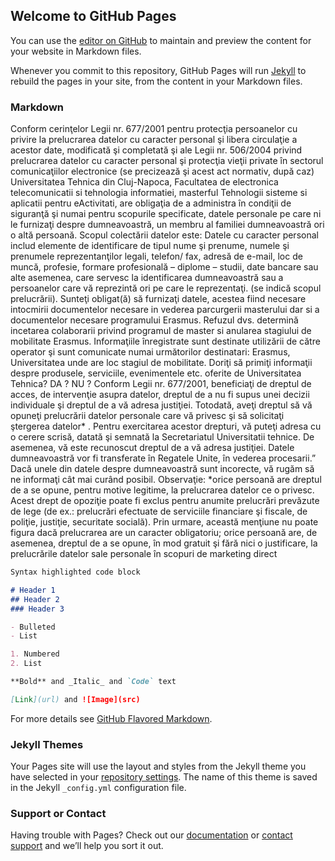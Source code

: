 ## Welcome to GitHub Pages

You can use the [editor on GitHub](https://github.com/SorinDemian/labwork/edit/gh-pages/index.md) to maintain and preview the content for your website in Markdown files.

Whenever you commit to this repository, GitHub Pages will run [Jekyll](https://jekyllrb.com/) to rebuild the pages in your site, from the content in your Markdown files.

### Markdown

  Conform cerinţelor Legii nr. 677/2001 pentru protecţia persoanelor cu privire la prelucrarea datelor cu caracter personal şi libera circulaţie a acestor date, modificată şi completată şi ale Legii nr. 506/2004 privind prelucrarea datelor cu caracter personal şi protecţia vieţii private în sectorul comunicaţiilor electronice (se precizează şi acest act normativ, după caz) Universitatea Tehnica din Cluj-Napoca, Facultatea de electronica telecomunicatii si tehnologia informatiei, masterful Tehnologii sisteme si aplicatii pentru eActivitati, are obligaţia de a administra în condiţii de siguranţă şi numai pentru scopurile specificate, datele personale pe care ni le furnizaţi despre dumneavoastră, un membru al familiei dumneavoastră ori o altă persoană. Scopul colectării datelor este:  Datele cu caracter personal includ elemente de identificare de tipul nume şi prenume, numele şi prenumele reprezentanţilor legali, telefon/ fax, adresă de e-mail,  loc de muncă, profesie, formare profesională – diplome – studii, date bancare sau alte asemenea, care servesc la identificarea dumneavoastră sau a persoanelor care vă reprezintă ori pe care le reprezentaţi. (se indică scopul prelucrării). 
  Sunteţi obligat(ă) să furnizaţi datele, acestea fiind necesare intocmirii documentelor necesare in vederea parcurgerii masterului dar si a documentelor necesare programului Erasmus. Refuzul dvs. determină incetarea colaborarii privind programul de master si anularea stagiului de mobilitate Erasmus. 
Informaţiile înregistrate sunt destinate utilizării de către operator şi sunt comunicate numai următorilor destinatari: Erasmus, Universitatea unde are loc stagiul de mobilitate. 
  Doriţi să primiţi informaţii despre produsele, serviciile, evenimentele etc. oferite de Universitatea Tehnica? 
DA ? NU ? 
  Conform Legii nr. 677/2001, beneficiaţi de dreptul de acces, de intervenţie asupra datelor, dreptul de a nu fi supus unei decizii individuale şi dreptul de a vă adresa justiţiei. Totodată, aveţi dreptul să vă opuneţi prelucrării datelor personale care vă privesc şi să solicitaţi ştergerea datelor* . Pentru exercitarea acestor drepturi, vă puteţi adresa cu o cerere scrisă, datată şi semnată la Secretariatul Universitatii tehnice. De asemenea, vă este recunoscut dreptul de a vă adresa justiţiei. Datele dumneavoastră vor fi transferate în Regatele Unite, în vederea procesarii.” 
  Dacă unele din datele despre dumneavoastră sunt incorecte, vă rugăm să ne informaţi cât mai curând posibil. 
Observaţie: 
  *orice persoană are dreptul de a se opune, pentru motive legitime, la prelucrarea datelor ce o privesc. Acest drept de opoziţie poate fi exclus pentru anumite prelucrări prevăzute de lege (de ex.: prelucrări efectuate de serviciile financiare şi fiscale, de poliţie, justiţie, securitate socială). Prin urmare, această menţiune nu poate figura dacă prelucrarea are un caracter obligatoriu; orice persoană are, de asemenea, dreptul de a se opune, în mod gratuit şi fără nici o justificare, la prelucrările datelor sale personale în scopuri de marketing direct


```markdown
Syntax highlighted code block

# Header 1
## Header 2
### Header 3

- Bulleted
- List

1. Numbered
2. List

**Bold** and _Italic_ and `Code` text

[Link](url) and ![Image](src)
```

For more details see [GitHub Flavored Markdown](https://guides.github.com/features/mastering-markdown/).

### Jekyll Themes

Your Pages site will use the layout and styles from the Jekyll theme you have selected in your [repository settings](https://github.com/SorinDemian/labwork/settings/pages). The name of this theme is saved in the Jekyll `_config.yml` configuration file.

### Support or Contact

Having trouble with Pages? Check out our [documentation](https://docs.github.com/categories/github-pages-basics/) or [contact support](https://support.github.com/contact) and we’ll help you sort it out.

